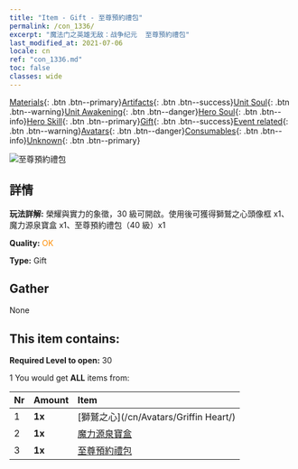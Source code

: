 ```yaml
---
title: "Item - Gift - 至尊預約禮包"
permalink: /con_1336/
excerpt: "魔法门之英雄无敌：战争纪元  至尊預約禮包"
last_modified_at: 2021-07-06
locale: cn
ref: "con_1336.md"
toc: false
classes: wide
---
```

 [Materials](/ItemsCN/){: .btn .btn--primary}[Artifacts](/ItemsCN/Artifacts/){: .btn .btn--success}[Unit Soul](/ItemsCN/UnitSoul/){: .btn .btn--warning}[Unit Awakening](/ItemsCN/UnitAwakening/){: .btn .btn--danger}[Hero Soul](/ItemsCN/HeroSoul/){: .btn .btn--info}[Hero Skill](/ItemsCN/HeroSkill/){: .btn .btn--primary}[Gift](/ItemsCN/Gift/){: .btn .btn--success}[Event related](/ItemsCN/Events/){: .btn .btn--warning}[Avatars](/ItemsCN/Avatars/){: .btn .btn--danger}[Consumables](/ItemsCN/Consumables/){: .btn .btn--info}[Unknown](/ItemsCN/Unknown/){: .btn .btn--primary}

 ![至尊預約禮包](/images/t/i_906011.png)

## 詳情
 **玩法詳解:** 榮耀與實力的象徵，30 級可開啟。使用後可獲得獅鷲之心頭像框 x1、魔力源泉寶盒 x1、至尊預約禮包（40 級）x1

 **Quality:** <span style="color: #FF8C00">OK</span>

 **Type:** Gift

## Gather

  None

## This item contains:

 **Required Level to open:** 30

 1 You would get **ALL** items  from:

  | Nr | Amount |     Item    |
  |:---|:-------|:------------|
  | 1 |  **1x** | [獅鷲之心](/cn/Avatars/Griffin Heart/) |  | 
  | 2 |  **1x** | [魔力源泉寶盒](/cn/Items/con_1335/) |  | 
  | 3 |  **1x** | [至尊預約禮包](/cn/Items/con_1337/) |  | 
